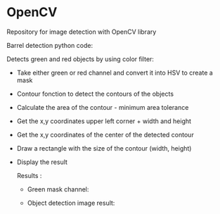 # OpenCV
Repository for image detection with OpenCV library

Barrel detection python code:

Detects green and red objects by using color filter:
- Take either green or red channel and convert it into HSV to create a mask
- Contour fonction to detect the contours of the objects 
- Calculate the area of the contour - minimum area tolerance
- Get the x,y coordinates upper left corner + width and height
- Get the x,y coordinates of the center of the detected contour
- Draw a rectangle with the size of the contour (width, height)
- Display the result

  Results :

  - Green mask channel:


  - Object detection image result:
